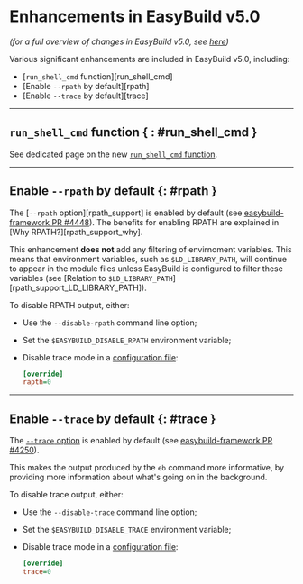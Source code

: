 # Enhancements in EasyBuild v5.0

*(for a full overview of changes in EasyBuild v5.0, see [here](overview-of-changes.md))*

Various significant enhancements are included in EasyBuild v5.0, including:

* [`run_shell_cmd` function][run_shell_cmd]
* [Enable `--rpath` by default][rpath]
* [Enable `--trace` by default][trace]

---

## `run_shell_cmd` function { : #run_shell_cmd }

See dedicated page on the new [`run_shell_cmd` function](run_shell_cmd.md).

---

## Enable `--rpath` by default {: #rpath }

The [`--rpath` option][rpath_support] is enabled by default (see [easybuild-framework PR #4448](https://github.com/easybuilders/easybuild-framework/pull/4448)). The benefits for enabling RPATH are explained in [Why RPATH?][rpath_support_why].

This enhancement **does not** add any filtering of envirnoment variables. This means that environment variables, such as
`$LD_LIBRARY_PATH`, will continue to appear in the module files unless EasyBuild is configured to filter these variables
(see [Relation to `$LD_LIBRARY_PATH`][rpath_support_LD_LIBRARY_PATH]).

To disable RPATH output, either:

* Use the `--disable-rpath` command line option;
* Set the `$EASYBUILD_DISABLE_RPATH` environment variable;
* Disable trace mode in a [configuration file](../configuration.md#configuration_file):

    ``` ini
    [override]
    rapth=0
    ```


---

## Enable `--trace` by default {: #trace }

The [`--trace` option](../tracing-progress.md) is enabled by default (see [easybuild-framework PR #4250](https://github.com/easybuilders/easybuild-framework/pull/4250)).

This makes the output produced by the `eb` command more informative, by providing more information about what's going on in the background.

To disable trace output, either:

* Use the `--disable-trace` command line option;
* Set the `$EASYBUILD_DISABLE_TRACE` environment variable;
* Disable trace mode in a [configuration file](../configuration.md#configuration_file):

    ``` ini
    [override]
    trace=0
    ```
